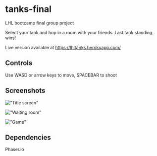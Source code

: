 # tanks-final
LHL bootcamp final group project

Select your tank and hop in a room with your friends. Last tank standing wins!

Live version available at https://lhltanks.herokuapp.com/

## Controls
Use WASD or arrow keys to move, SPACEBAR to shoot

## Screenshots
!["Title screen"](https://github.com/luke-yin/tanks-final/blob/master/docs/title.png)

!["Waiting room"](https://github.com/luke-yin/tanks-final/blob/master/docs/room.png)

!["Game"](https://github.com/luke-yin/tanks-final/blob/master/docs/game.png)

## Dependencies
Phaser.io
